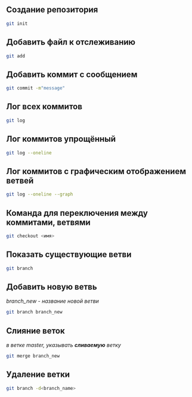 ## Создание репозитория
```sh
git init
```
## Добавить файл к отслеживанию
```sh
git add
```
## Добавить коммит с сообщением
```sh
git commit -m"message"
```
## Лог всех коммитов
```sh
git log
```
## Лог коммитов упрощённый
```sh
git log --oneline
```
## Лог коммитов с графическим отображением ветвей
```sh
git log --oneline --graph
```
## Команда для переключения между коммитами, ветвями
```sh
git checkout <имя>
```
## Показать существующие ветви
```sh
git branch
```
## Добавить новую ветвь 
*branch_new - название новой ветви*
```sh
git branch branch_new
```
## Слияние веток 
*в ветке master, указывать **сливаемую** ветку*
```sh
git merge branch_new
```
## Удаление ветки
```sh
git branch -d<branch_name>
```
